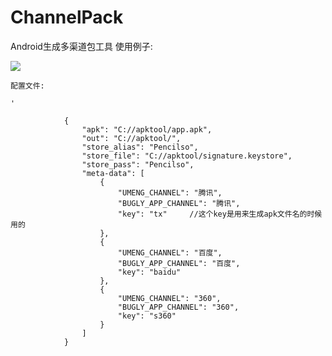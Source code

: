 # ChannelPack
Android生成多渠道包工具  使用例子:

![](http://i.imgur.com/Iy1StCi.png)
	

    配置文件:
    
    '
    
                {
                    "apk": "C://apktool/app.apk",
                    "out": "C://apktool/",
                    "store_alias": "Pencilso",
                    "store_file": "C://apktool/signature.keystore",
                    "store_pass": "Pencilso",
                    "meta-data": [
                        {
                            "UMENG_CHANNEL": "腾讯",
                            "BUGLY_APP_CHANNEL": "腾讯",
                            "key": "tx"		//这个key是用来生成apk文件名的时候用的
                        },
                        {
                            "UMENG_CHANNEL": "百度",
                            "BUGLY_APP_CHANNEL": "百度",
                            "key": "baidu"
                        },
                        {
                            "UMENG_CHANNEL": "360",
                            "BUGLY_APP_CHANNEL": "360",
                            "key": "s360"
                        }
                    ]
                }

